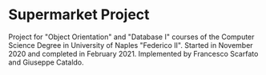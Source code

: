 # Supermarket Project
Project for "Object Orientation" and "Database I" courses of the Computer Science Degree in University of Naples "Federico II". Started in November 2020 and completed in February 2021.
Implemented by Francesco Scarfato and Giuseppe Cataldo.
